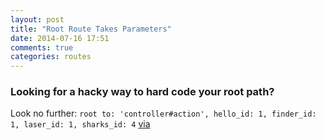 ```yaml
---
layout: post
title: "Root Route Takes Parameters"
date: 2014-07-16 17:51
comments: true
categories: routes
---
```


### Looking for a hacky way to hard code your root path?
Look no further: `root to: 'controller#action', hello_id: 1, finder_id: 1, laser_id: 1, sharks_id: 4` [via](http://stackoverflow.com/a/22923920/1496757)

